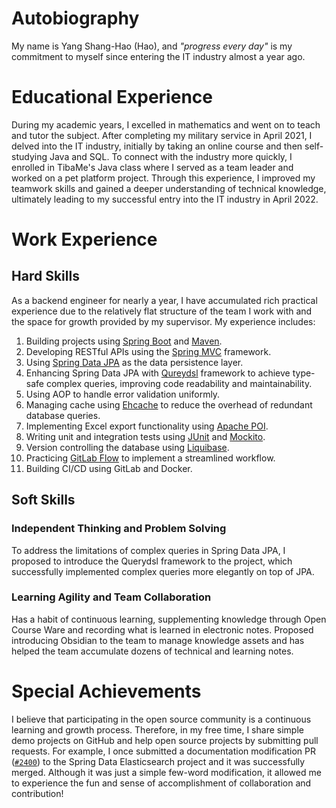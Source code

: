 # Autobiography

My name is Yang Shang-Hao (Hao), and _"progress every day"_ is my commitment to myself since entering the IT industry almost a year ago.

# Educational Experience

During my academic years, I excelled in mathematics and went on to teach and tutor the subject. After completing my military service in April 2021, I delved into the IT industry, initially by taking an online course and then self-studying Java and SQL. To connect with the industry more quickly, I enrolled in TibaMe's Java class where I served as a team leader and worked on a pet platform project. Through this experience, I improved my teamwork skills and gained a deeper understanding of technical knowledge, ultimately leading to my successful entry into the IT industry in April 2022.

# Work Experience

## Hard Skills

As a backend engineer for nearly a year, I have accumulated rich practical experience due to the relatively flat structure of the team I work with and the space for growth provided by my supervisor. My experience includes:

1. Building projects using [Spring Boot](https://github.com/spring-projects/spring-boot) and [Maven](https://github.com/apache/maven).
2. Developing RESTful APIs using the [Spring MVC](https://github.com/spring-projects/spring-framework) framework.
3. Using [Spring Data JPA](https://github.com/spring-projects/spring-data-jpa) as the data persistence layer.
4. Enhancing Spring Data JPA with [Qureydsl](https://github.com/querydsl/querydsl) framework to achieve type-safe complex queries, improving code readability and maintainability.
5. Using AOP to handle error validation uniformly.
6. Managing cache using [Ehcache](https://github.com/ehcache/ehcache3) to reduce the overhead of redundant database queries.
7. Implementing Excel export functionality using [Apache POI](https://github.com/apache/poi).
8. Writing unit and integration tests using [JUnit](https://github.com/junit-team/junit5) and [Mockito](https://github.com/mockito/mockito).
9. Version controlling the database using [Liquibase](https://github.com/liquibase/liquibase).
10. Practicing [GitLab Flow](https://docs.gitlab.com/ee/topics/gitlab_flow.html) to implement a streamlined workflow.
11. Building CI/CD using GitLab and Docker.

## Soft Skills

### Independent Thinking and Problem Solving

To address the limitations of complex queries in Spring Data JPA, I proposed to introduce the Querydsl framework to the project, which successfully implemented complex queries more elegantly on top of JPA.

### Learning Agility and Team Collaboration

Has a habit of continuous learning, supplementing knowledge through Open Course Ware and recording what is learned in electronic notes. 
Proposed introducing Obsidian to the team to manage knowledge assets and has helped the team accumulate dozens of technical and learning notes.

# Special Achievements

I believe that participating in the open source community is a continuous learning and growth process. Therefore, in my free time, I share simple demo projects on GitHub and help open source projects by submitting pull requests. For example, I once submitted a documentation modification PR ([`#2400`](https://github.com/spring-projects/spring-data-elasticsearch/pull/2400)) to the Spring Data Elasticsearch project and it was successfully merged. Although it was just a simple few-word modification, it allowed me to experience the fun and sense of accomplishment of collaboration and contribution!